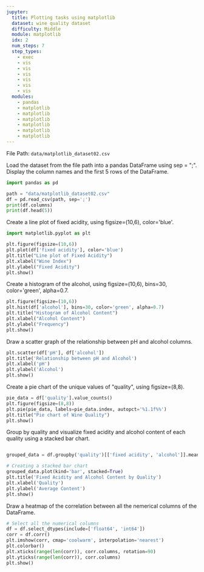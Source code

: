 ```yaml
---
jupyter:
  title: Plotting tasks using matplotlib
  dataset: wine quality dataset
  difficulty: Middle
  module: matplotlib
  idx: 2
  num_steps: 7
  step_types:
    - exec
    - vis
    - vis
    - vis
    - vis
    - vis
    - vis    
  modules:
    - pandas
    - matplotlib
    - matplotlib
    - matplotlib
    - matplotlib
    - matplotlib
    - matplotlib
---
```


File Path: `data/matplotlib_dataset02.csv`

Load the dataset from the file path into a pandas DataFrame using sep = ";". Display the column names and the first 5 rows of the DataFrame.
```python
import pandas as pd

path = "data/matplotlib_dataset02.csv"
df = pd.read_csv(path, sep=';')
print(df.columns)
print(df.head(5))
```

Create a line plot of fixed acidity, using figsize=(10,6), color='blue'.
    
```python
import matplotlib.pyplot as plt

plt.figure(figsize=(10,6))
plt.plot(df['fixed acidity'], color='blue')
plt.title("Line plot of Fixed Acidity")
plt.xlabel("Wine Index")
plt.ylabel("Fixed Acidity")
plt.show()
```

Create a histogram of the alcohol, using figsize=(10,6), bins=30, color='green', alpha=0.7. 

```python
plt.figure(figsize=(10,6))
plt.hist(df['alcohol'], bins=30, color='green', alpha=0.7)
plt.title("Histogram of Alcohol Content")
plt.xlabel("Alcohol Content")
plt.ylabel("Frequency")
plt.show()
```

Draw a scatter graph of the relationship between pH and alcohol columns.

```python
plt.scatter(df['pH'], df['alcohol'])
plt.title('Relationship between pH and Alcohol')
plt.xlabel('pH')
plt.ylabel('Alcohol')
plt.show()
```

Create a pie chart of the unique values of "quality", using figsize=(8,8).

```python
pie_data = df['quality'].value_counts()
plt.figure(figsize=(8,8))
plt.pie(pie_data, labels=pie_data.index, autopct='%1.1f%%')
plt.title("Pie chart of Wine Quality")
plt.show()
```

Group by quality and visualize fixed acidity and alcohol content of each quality using a stacked bar chart.

```python

grouped_data = df.groupby('quality')[['fixed acidity', 'alcohol']].mean()

# Creating a stacked bar chart
grouped_data.plot(kind='bar', stacked=True)
plt.title('Fixed Acidity and Alcohol Content by Quality')
plt.xlabel('Quality')
plt.ylabel('Average Content')
plt.show()
```

Draw a heatmap of the correlation between all the nemerical columns of the DataFrame. 

```python
# Select all the numerical columns
df = df.select_dtypes(include=['float64', 'int64'])
corr = df.corr()
plt.imshow(corr, cmap='coolwarm', interpolation='nearest')
plt.colorbar()
plt.xticks(range(len(corr)), corr.columns, rotation=90)
plt.yticks(range(len(corr)), corr.columns)
plt.show()
```